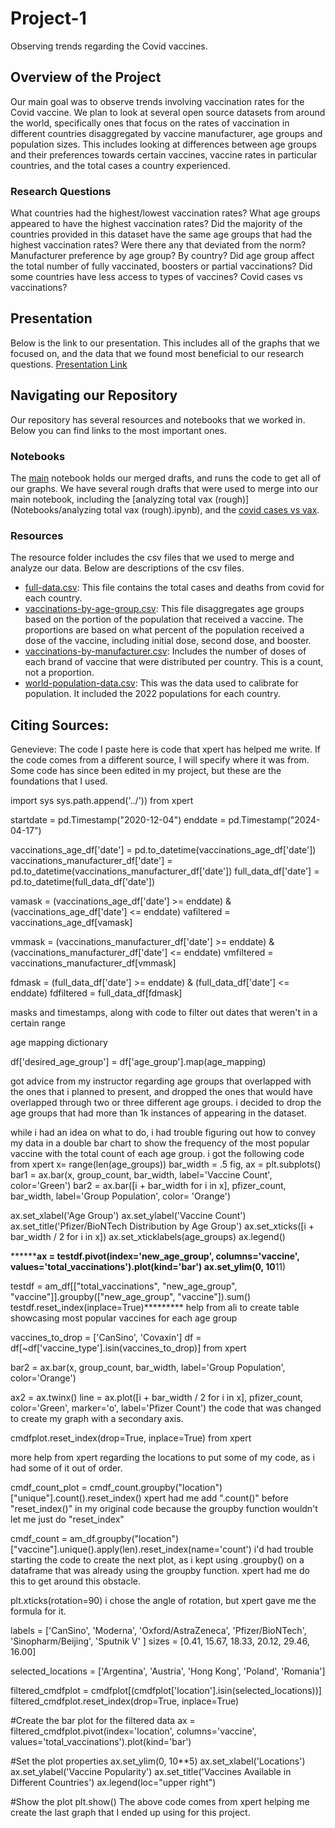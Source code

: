 # Project-1
Observing trends regarding the Covid vaccines.

## Overview of the Project
Our main goal was to observe trends involving vaccination rates for the Covid vaccine. We plan to look at several open source datasets from around the world, specifically ones that focus on the rates of vaccination in different countries disaggregated by vaccine manufacturer, age groups and population sizes. This includes looking at differences between age groups and their preferences towards certain vaccines, vaccine rates in particular countries, and the total cases a country experienced.

### Research Questions
What countries had the highest/lowest vaccination rates?
What age groups appeared to have the highest vaccination rates?
Did the majority of the countries provided in this dataset have the same age groups that had the highest vaccination rates?
Were there any that deviated from the norm?
Manufacturer preference by age group?
  By country?
Did age group affect the total number of fully vaccinated, boosters or partial vaccinations?
Did some countries have less access to types of vaccines?
Covid cases vs vaccinations?

## Presentation
Below is the link to our presentation. This includes all of the graphs that we focused on, and the data that we found most beneficial to our research questions.
[Presentation Link](https://docs.google.com/presentation/d/1WHaVupxndZSUvioeZD7LKLBjvfZAw6Gaf5VZwfP0sys/edit?usp=sharing)

## Navigating our Repository
Our repository has several resources and notebooks that we worked in. Below you can find links to the most important ones.
### Notebooks
The [main](Notebooks/main.ipynb) notebook holds our merged drafts, and runs the code to get all of our graphs. We have several rough drafts that were used to merge into our main notebook, including the [analyzing total vax (rough)](Notebooks/analyzing total vax (rough).ipynb), and the [covid cases vs vax]([url](https://github.com/gburlew/Project-1/blob/main/Notebooks/covid%20cases%20vs%20vax.ipynb)).

### Resources
The resource folder includes the csv files that we used to merge and analyze our data. Below are descriptions of the csv files.
- [full-data.csv]([url](https://github.com/gburlew/Project-1/blob/main/Resources/full_data.csv)): This file contains the total cases and deaths from covid for each country.
- [vaccinations-by-age-group.csv]([url](https://github.com/gburlew/Project-1/blob/main/Resources/vaccinations-by-age-group.csv)): This file disaggregates age groups based on the portion of the population that received a vaccine. The proportions are based on what percent of the population received a dose of the vaccine, including initial dose, second dose, and booster.
- [vaccinations-by-manufacturer.csv]([url](https://github.com/gburlew/Project-1/blob/main/Resources/vaccinations-by-manufacturer.csv)): Includes the number of doses of each brand of vaccine that were distributed per country. This is a count, not a proportion.
- [world-population-data.csv]([url](https://github.com/gburlew/Project-1/blob/main/Resources/world-population-data.csv)): This was the data used to calibrate for population. It included the 2022 populations for each country.

## Citing Sources:

Genevieve:
The code I paste here is code that xpert has helped me write. If the code comes from a different source, I will specify where it was from. Some code has since been edited in my project, but these are the foundations that I used.

import sys
sys.path.append('../')) from xpert

startdate = pd.Timestamp("2020-12-04")
enddate = pd.Timestamp("2024-04-17")

vaccinations_age_df['date'] = pd.to_datetime(vaccinations_age_df['date'])
vaccinations_manufacturer_df['date'] = pd.to_datetime(vaccinations_manufacturer_df['date'])
full_data_df['date'] = pd.to_datetime(full_data_df['date'])

vamask = (vaccinations_age_df['date'] >= enddate) & (vaccinations_age_df['date'] <= enddate)
vafiltered = vaccinations_age_df[vamask]

vmmask = (vaccinations_manufacturer_df['date'] >= enddate) & (vaccinations_manufacturer_df['date'] <= enddate)
vmfiltered = vaccinations_manufacturer_df[vmmask]

fdmask = (full_data_df['date'] >= enddate) & (full_data_df['date'] <= enddate)
fdfiltered = full_data_df[fdmask]

masks and timestamps, along with code to filter out dates that weren't in a certain range

age mapping dictionary

df['desired_age_group'] = df['age_group'].map(age_mapping)

got advice from my instructor regarding age groups that overlapped with the ones that i planned to present, and dropped the ones that would have overlapped through two or three different age groups. i decided to drop the age groups that had more than 1k instances of appearing in the dataset.

while i had an idea on what to do, i had trouble figuring out how to convey my data in a double bar chart to show the frequency of the most popular vaccine with the total count of each age group. i got the following code from xpert 
x= range(len(age_groups))
bar_width = .5
fig, ax = plt.subplots()
bar1 = ax.bar(x, group_count, bar_width, label='Vaccine Count', color='Green')
bar2 = ax.bar([i + bar_width for i in x], pfizer_count, bar_width, label='Group Population', color= 'Orange')

ax.set_xlabel('Age Group')
ax.set_ylabel('Vaccine Count')
ax.set_title('Pfizer/BioNTech Distribution by Age Group')
ax.set_xticks([i + bar_width / 2 for i in x])
ax.set_xticklabels(age_groups)
ax.legend()

********ax = testdf.pivot(index='new_age_group', columns='vaccine', values='total_vaccinations').plot(kind='bar')
ax.set_ylim(0, 10**11)

testdf = am_df[["total_vaccinations", "new_age_group", "vaccine"]].groupby(["new_age_group", "vaccine"]).sum()
testdf.reset_index(inplace=True)********* help from ali to create table showcasing most popular vaccines for each age group

vaccines_to_drop = ['CanSino', 'Covaxin']
df = df[~df['vaccine_type'].isin(vaccines_to_drop)]
from xpert

bar2 = ax.bar(x, group_count, bar_width, label='Group Population', color='Orange')

ax2 = ax.twinx()
line = ax.plot([i + bar_width / 2 for i in x], pfizer_count, color='Green', marker='o', label='Pfizer Count')
the code that was changed to create my graph with a secondary axis.

cmdfplot.reset_index(drop=True, inplace=True)
from xpert

more help from xpert regarding the locations to put some of my code, as i had some of it out of order.

cmdf_count_plot = cmdf_count.groupby("location")["unique"].count().reset_index() xpert had me add ".count()" before "reset_index()" in my original code because the groupby function wouldn't let me just do "reset_index"

cmdf_count = am_df.groupby("location")["vaccine"].unique().apply(len).reset_index(name='count')     i'd had trouble starting the code to create the next plot, as i kept using .groupby() on a dataframe that was already using the groupby function. xpert had me do this to get around this obstacle.

plt.xticks(rotation=90) i chose the angle of rotation, but xpert gave me the formula for it.

labels = ['CanSino', 'Moderna', 'Oxford/AstraZeneca', 'Pfizer/BioNTech', 'Sinopharm/Beijing', 'Sputnik V' ]
sizes = [0.41, 15.67, 18.33, 20.12, 29.46, 16.00]

selected_locations = ['Argentina', 'Austria', 'Hong Kong', 'Poland', 'Romania']

filtered_cmdfplot = cmdfplot[(cmdfplot['location'].isin(selected_locations))]
filtered_cmdfplot.reset_index(drop=True, inplace=True)

#Create the bar plot for the filtered data
ax = filtered_cmdfplot.pivot(index='location', columns='vaccine', values='total_vaccinations').plot(kind='bar')

#Set the plot properties
ax.set_ylim(0, 10**5)
ax.set_xlabel('Locations')
ax.set_ylabel('Vaccine Popularity')
ax.set_title('Vaccines Available in Different Countries')
ax.legend(loc="upper right")

#Show the plot
plt.show()
The above code comes from xpert helping me create the last graph that I ended up using for this project.
